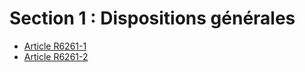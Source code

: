 # Section 1 : Dispositions générales

* [Article R6261-1](./LEGIARTI000030226597.md)
* [Article R6261-2](./LEGIARTI000023098898.md)
